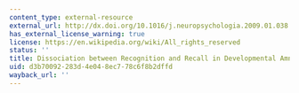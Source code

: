 ```yaml
---
content_type: external-resource
external_url: http://dx.doi.org/10.1016/j.neuropsychologia.2009.01.038
has_external_license_warning: true
license: https://en.wikipedia.org/wiki/All_rights_reserved
status: ''
title: Dissociation between Recognition and Recall in Developmental Amnesia
uid: d3b70092-283d-4e04-8ec7-78c6f8b2dffd
wayback_url: ''
---
```

